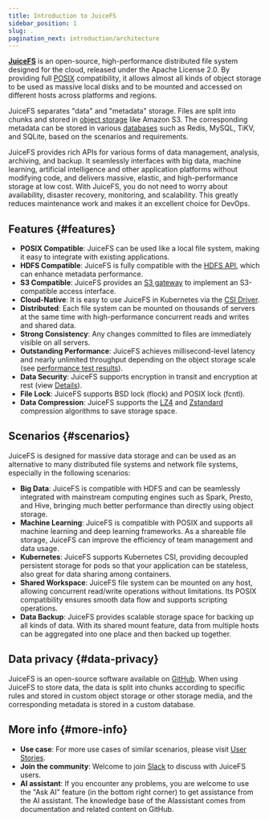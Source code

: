 ```yaml
---
title: Introduction to JuiceFS
sidebar_position: 1
slug: .
pagination_next: introduction/architecture
---
```


[**JuiceFS**](https://github.com/juicedata/juicefs) is an open-source, high-performance distributed file system designed for the cloud, released under the Apache License 2.0. By providing full [POSIX](https://en.wikipedia.org/wiki/POSIX) compatibility, it allows almost all kinds of object storage to be used as massive local disks and to be mounted and accessed on different hosts across platforms and regions.

JuiceFS separates "data" and "metadata" storage. Files are split into chunks and stored in [object storage](../reference/how_to_set_up_object_storage.md#supported-object-storage) like Amazon S3. The corresponding metadata can be stored in various [databases](../reference/how_to_set_up_metadata_engine.md) such as Redis, MySQL, TiKV, and SQLite, based on the scenarios and requirements.

JuiceFS provides rich APIs for various forms of data management, analysis, archiving, and backup. It seamlessly interfaces with big data, machine learning, artificial intelligence and other application platforms without modifying code, and delivers massive, elastic, and high-performance storage at low cost. With JuiceFS, you do not need to worry about availability, disaster recovery, monitoring, and scalability. This greatly reduces maintenance work and makes it an excellent choice for DevOps.

## Features {#features}

- **POSIX Compatible**: JuiceFS can be used like a local file system, making it easy to integrate with existing applications.
- **HDFS Compatible**: JuiceFS is fully compatible with the [HDFS API](../deployment/hadoop_java_sdk.md), which can enhance metadata performance.
- **S3 Compatible**: JuiceFS provides an [S3 gateway](../guide/gateway.md) to implement an S3-compatible access interface.
- **Cloud-Native**: It is easy to use JuiceFS in Kubernetes via the [CSI Driver](../deployment/how_to_use_on_kubernetes.md).
- **Distributed**: Each file system can be mounted on thousands of servers at the same time with high-performance concurrent reads and writes and shared data.
- **Strong Consistency**: Any changes committed to files are immediately visible on all servers.
- **Outstanding Performance**: JuiceFS achieves millisecond-level latency and nearly unlimited throughput depending on the object storage scale (see [performance test results](../benchmark/benchmark.md)).
- **Data Security**: JuiceFS supports encryption in transit and encryption at rest (view [Details](../security/encryption.md)).
- **File Lock**: JuiceFS supports BSD lock (flock) and POSIX lock (fcntl).
- **Data Compression**: JuiceFS supports the [LZ4](https://lz4.github.io/lz4) and [Zstandard](https://facebook.github.io/zstd) compression algorithms to save storage space.

## Scenarios {#scenarios}

JuiceFS is designed for massive data storage and can be used as an alternative to many distributed file systems and network file systems, especially in the following scenarios:

- **Big Data**: JuiceFS is compatible with HDFS and can be seamlessly integrated with mainstream computing engines such as Spark, Presto, and Hive, bringing much better performance than directly using object storage.
- **Machine Learning**: JuiceFS is compatible with POSIX and supports all machine learning and deep learning frameworks. As a shareable file storage, JuiceFS can improve the efficiency of team management and data usage.
- **Kubernetes**: JuiceFS supports Kubernetes CSI, providing decoupled persistent storage for pods so that your application can be stateless, also great for data sharing among containers.
- **Shared Workspace**: JuiceFS file system can be mounted on any host, allowing concurrent read/write operations without limitations. Its POSIX compatibility ensures smooth data flow and supports scripting operations.
- **Data Backup**: JuiceFS provides scalable storage space for backing up all kinds of data. With its shared mount feature, data from multiple hosts can be aggregated into one place and then backed up together.

## Data privacy {#data-privacy}

JuiceFS is an open-source software available on [GitHub](https://github.com/juicedata/juicefs). When using JuiceFS to store data, the data is split into chunks according to specific rules and stored in custom object storage or other storage media, and the corresponding metadata is stored in a custom database.

## More info {#more-info}

* **Use case**: For more use cases of similar scenarios, please visit [User Stories](https://juicefs.com/en/blog/user-stories).
* **Join the community**: Welcome to join [Slack](https://go.juicefs.com/slack) to discuss with JuiceFS users.
* **AI assistant**: If you encounter any problems, you are welcome to use the "Ask AI" feature (in the bottom right corner) to get assistance from the AI assistant. The knowledge base of the AI ​​assistant comes from documentation and related content on GitHub.
